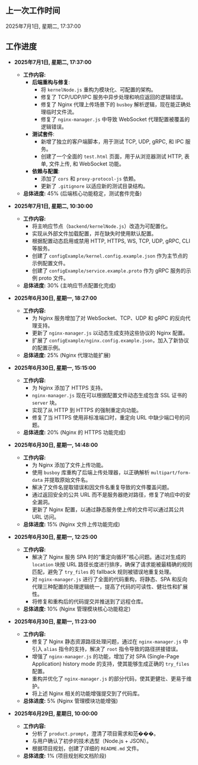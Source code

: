 ## 上一次工作时间

2025年7月1日, 星期二, 17:37:00

## 工作进度

- **2025年7月1日, 星期二, 17:37:00**
  - **工作内容:**
    - **后端重构与修复**:
      - 将 `kernelNode.js` 重构为模块化、可配置的架构。
      - 修复了 TCP/UDP/IPC 服务中异步处理和响应返回的逻辑错误。
      - 修复了 Nginx 代理上传场景下的 `busboy` 解析逻辑，现在能正确处理临时文件流。
      - 修复了 `nginx-manager.js` 中导致 WebSocket 代理配置被覆盖的逻辑错误。
    - **测试套件**:
      - 新增了独立的客户端脚本，用于测试 TCP, UDP, gRPC, 和 IPC 服务。
      - 创建了一个全面的 `test.html` 页面，用于从浏览器测试 HTTP, 表单, 文件上传, 和 WebSocket 功能。
    - **依赖与配置**:
      - 添加了 `cors` 和 `proxy-protocol-js` 依赖。
      - 更新了 `.gitignore` 以适应新的测试目录结构。
  - **总体进度:** 45% (后端核心功能稳定，测试套件完备)

- **2025年7月1日, 星期二, 10:30:00**
  - **工作内容:**
    - 将主响应节点（`backend/kernelNode.js`）改造为可配置化。
    - 实现从外部文件加载配置，并在缺失时使用默认配置。
    - 根据配置动态启用或禁用 HTTP, HTTPS, WS, TCP, UDP, gRPC, CLI 等服务。
    - 创建了 `configExample/kernel.config.example.json` 作为主节点的示例配置文件。
    - 创建了 `configExample/service.example.proto` 作为 gRPC 服务的示例 proto 文件。
  - **总体进度:** 30% (主响应节点配置化完成)

- **2025年6月30日, 星期一, 18:27:00**
  - **工作内容:**
    - 为 Nginx 服务增加了对 WebSocket、TCP、UDP 和 gRPC 的反向代理支持。
    - 更新了 `nginx-manager.js` 以动态生成支持这些协议的 Nginx 配置。
    - 扩展了 `configExample/nginx.config.example.json`，加入了新协议的配置示例。
  - **总体进度:** 25% (Nginx 代理功能扩展)

- **2025年6月30日, 星期一, 15:15:00**
  - **工作内容:**
    - 为 Nginx 添加了 HTTPS 支持。
    - `nginx-manager.js` 现在可以根据配置文件动态生成包含 SSL 证书的 `server` 块。
    - 实现了从 HTTP 到 HTTPS 的强制重定向功能。
    - 修复了当 HTTPS 使用非标准端口时，重定向 URL 中缺少端口号的问题。
  - **总体进度:** 20% (Nginx 的 HTTPS 功能完成)

- **2025年6月30日, 星期一, 14:48:00**
  - **工作内容:**
    - 为 Nginx 添加了文件上传功能。
    - 使用 `busboy` 库重构了后端上传处理器，以正确解析 `multipart/form-data` 并提取原始文件名。
    - 解决了文件名提取错误和因文件名重复导致的文件覆盖问题。
    - 通过返回安全的公共 URL 而不是服务器绝对路径，修复了响应中的安全漏洞。
    - 更新了 Nginx 配置，以通过静态服务使上传的文件可以通过其公共 URL 访问。
  - **总体进度:** 15% (Nginx 文件上传功能完成)

- **2025年6月30日, 星期一, 12:25:00**
  - **工作内容:**
    - 解决了 Nginx 服务 SPA 时的“重定向循环”核心问题。通过对生成的 `location` 块按 URL 路径长度进行排序，确保了请求能被最精确的规则匹配，避免了 `try_files` 的 fallback 规则被错误地重复处理。
    - 对 `nginx-manager.js` 进行了全面的代码重构，将静态、SPA 和反向代理三种配置的处理逻辑统一，提高了代码的可读性、健壮性和扩展性。
    - 将修复和重构后的代码提交并推送到了远程仓库。
  - **总体进度:** 10% (Nginx 管理模块核心功能稳定)

- **2025年6月30日, 星期一, 11:23:00**
  - **工作内容:**
    - 修复了 Nginx 静态资源路径处理问题，通过在 `nginx-manager.js` 中引入 `alias` 指令的支持，解决了 `root` 指令导致的路径拼接错误。
    - 增强了 `nginx-manager.js` 的功能，增加了对 SPA (Single-Page Application) history mode 的支持，使其能够生成正确的 `try_files` 配置。
    - 重构并优化了 `nginx-manager.js` 的部分代码，使其更健壮、更易于维护。
    - 将上述 Nginx 相关的功能增强提交到了代码库。
  - **总体进度:** 5% (Nginx 管理模块功能增强)

- **2025年6月29日, 星期日, 10:00:00**
  - **工作内容:**
    - 分析了 `product.prompt`，澄清了项目需求和范���。
    - 与用户确认了初步的技术选型（Node.js + JSON）。
    - 根据项目规划，创建了详细的 `README.md` 文件。
  - **总体进度:** 1% (项目规划和文档阶段)